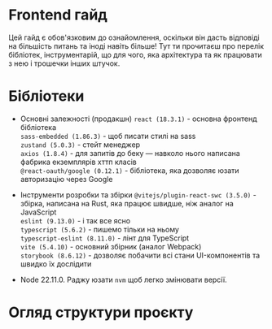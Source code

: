 # Frontend гайд
Цей гайд є обов'язковим до ознайомлення, оскільки він дасть відповіді на більшість питань та іноді навіть більше! Тут ти прочитаєш про перелік бібліотек, інструментарій, що для чого, яка архітектура та як працювати з нею і трошечки інших штучок.

# Бібліотеки
- Основні залежності (продакшн)
`react (18.3.1)` - основна фронтенд бібліотека  
`sass-embedded (1.86.3)` - щоб писати стилі на sass  
`zustand (5.0.3)` - стейт менеджер  
`axios (1.8.4)` - для запитів до беку — навколо нього написана фабрика екземплярів хттп класів  
`@react-oauth/google (0.12.1)` - бібліотека, яка дозволяє юзати авторизацію через Google  

- Інструменти розробки та збірки
`@vitejs/plugin-react-swc (3.5.0)` - збірка, написана на Rust, яка працює швидше, ніж аналог на JavaScript  
`eslint (9.13.0)` - і так все ясно  
`typescript (5.6.2)` - пишемо тільки на ньому  
`typescript-eslint (8.11.0)` - лінт для TypeScript  
`vite (5.4.10)` - основний збірник (аналог Webpack)  
`storybook (8.6.12)` - дозволяє побачити всі стани UI-компонентів та швидко їх дослідити  
 - Node 22.11.0. Раджу юзати `nvm` щоб легко змінювати версії.

# Огляд структури проєкту



